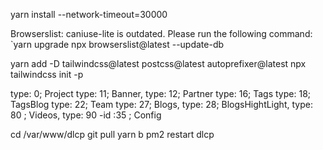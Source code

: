 yarn install --network-timeout=30000

Browserslist: caniuse-lite is outdated. Please run the following command: `yarn upgrade
npx browserslist@latest --update-db

yarn add -D tailwindcss@latest postcss@latest autoprefixer@latest
npx tailwindcss init -p

type: 0; Project
type: 11; Banner,
type: 12; Partner
type: 16; Tags
type: 18; TagsBlog
type: 22; Team
type: 27; Blogs,
type: 28; BlogsHightLight,
type: 80 ; Videos,
type: 90 -id :35 ; Config

cd /var/www/dlcp
git pull
yarn b
pm2 restart dlcp
